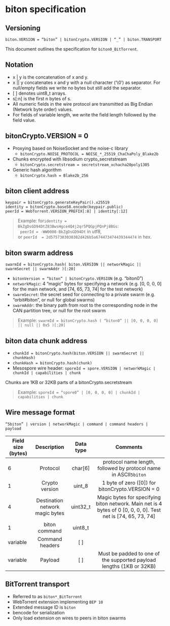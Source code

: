 # biton specification <Badge text="alpha" type="warning"/>


## Versioning

```biton.VERSION = “biton” | bitonCrypto.VERSION | “_” | biton.TRANSPORT```

This document outlines the specification for ```biton0_BitTorrent```.


## Notation

* x | y is the concatenation of x and y.
* x || y concatenates x and y with a null character (‘\0’) as separator. For null/empty fields we write no bytes but still add the separator.
* \[ ] denotes uint8_t arrays.
* s[:n] is the first n bytes of s.
* All numeric fields in the wire protocol are transmitted as Big Endian (Network byte order) values.
* For fields of variable length, we write the field length followed by the field value.


## bitonCrypto.VERSION = 0

* Proxying based on NoiseSocket and the noise-c library
  * ```bitonCrypto.NOISE_PROTOCOL = NOISE_*_25519_ChaChaPoly_Blake2b```
* Chunks encrypted with libsodium crypto_secretstream
  * ```bitonCrypto.secretstream = secretstream_xchacha20poly1305```
* Generic hash algorithm
  * ```bitonCrypto.hash = Blake2b_256```


## biton client address

```
keypair = bitonCrypto.generateKeyPair().x25519
identity = bitonCrypto.base58.encode(keypair.public)
peerId = WebTorrent.VERSION_PREFIX[:8] | identity[:12]
```

> Example: for```identity = BkZgDsGD94DtZ83BwsHgce4Q4j2qr5PQGpjPQnPj8BGs```:  
``` peerId = -WW0008-BkZgDsGD94Dt``` in utf8,  
or ```peerId  = 2d5757303030382d426b5a674473474439344474``` in hex.


## biton swarm address

```swarmId = bitonCrypto.hash( biton.VERSION || networkMagic || swarmSecret || swarmAddr )[:20]```

* ```bitonVersion = “biton” | bitonCrypto.VERSION``` (e.g. “biton0”)
* ```networkMagic```: 4 “magic” bytes for specifying a network (e.g. [0, 0, 0, 0] for the main network, and [74, 65, 73, 74] for the test network)
* ```swarmSecret```: the secret seed for connecting to a private swarm (e.g. “orbit#biton”, or null for global swarms)
* ```swarmAddr```: the binary path from root to the corresponding node in the CAN partition tree,  or null for the root swarm


> Example: ```swarmId = bitonCrypto.hash ( “biton0” || [0, 0, 0, 0] || null || 0x5 )[:20]```


## biton data chunk address

* ```chunkId = bitonCrypto.hash(biton.VERSION || swarmSecret || chunkHash)```
* ```chunkHash = bitonCrypto.hash(chunk)```
* Mesospore wire header: ```sporeId = spore.VERSION | networkMagic | chunkId | capabilities | chunk```

Chunks are 1KB or 32KB parts of a bitonCrypto.secretstream

> Example: ```sporeId = “spore0” | [0, 0, 0, 0] | chunkId | capabilities | chunk```


## Wire message format

```“5biton” | version | networkMagic | command | command headers | payload```


| Field size (bytes) | Description | Data type | Comments |
|--------------------|:-----------:|:---------:|:--------:|
| 6 | Protocol | char[6] | protocol name length, followed by protocol name in ASCII```5biton``` |
| 1 | Crypto version | uint_8 | 1 byte of zero (\[0]) for bitonCrypto.VERSION = 0 |
| 4 | Destination network magic bytes | uint32_t | Magic bytes for specifying biton network. Main net is 4 bytes of 0 [0, 0, 0, 0]. Test net is [74, 65, 73, 74] |
| 1 | biton command | uint8_t | |
| variable | Command headers | \[ ] | |
| variable | Payload | \[ ] | Must be padded to one of the supported payload lengths (1KB or 32KB) |


## BitTorrent transport

* Referred to as ```biton*_BitTorrent```
* WebTorrent extension implementing ```BEP 10```
* Extended message ID is ```biton```
* bencode for serialization
* Only load extension on wires to peers in biton swarms
